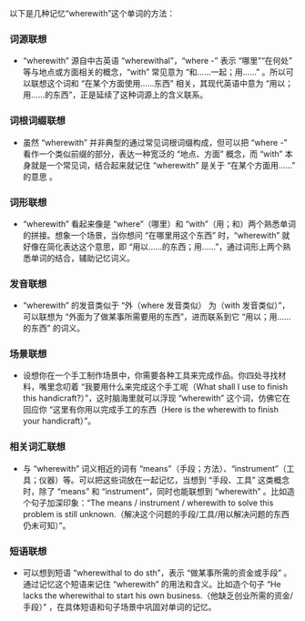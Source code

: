 以下是几种记忆“wherewith”这个单词的方法：

### 词源联想
 - “wherewith” 源自中古英语 “wherewithal”，“where -” 表示 “哪里”“在何处” 等与地点或方面相关的概念，“with” 常见意为 “和……一起；用……”  。所以可以联想这个词和 “在某个方面使用……东西” 相关，其现代英语中意为 “用以；用……的东西”，正是延续了这种词源上的含义联系。

### 词根词缀联想 
 - 虽然 “wherewith” 并非典型的通过常见词根词缀构成，但可以把 “where -” 看作一个类似前缀的部分，表达一种宽泛的 “地点、方面” 概念，而 “with” 本身就是一个常见词，结合起来就记住 “wherewith” 是关于 “在某个方面用……” 的意思 。

### 词形联想
 - “wherewith” 看起来像是 “where”（哪里）和 “with”（用；和）两个熟悉单词的拼接。想象一个场景，当你想问 “在哪里用这个东西” 时，“wherewith” 就好像在简化表达这个意思，即 “用以……的东西；用……”，通过词形上两个熟悉单词的结合，辅助记忆词义。

### 发音联想
 - “wherewith” 的发音类似于 “外（where 发音类似） 为（with 发音类似）”，可以联想为 “外面为了做某事所需要用的东西”，进而联系到它 “用以；用……的东西” 的词义。 

### 场景联想
 - 设想你在一个手工制作场景中，你需要各种工具来完成作品。你四处寻找材料，嘴里念叨着 “我要用什么来完成这个手工呢（What shall I use to finish this handicraft?）”，这时脑海里就可以浮现 “wherewith” 这个词，仿佛它在回应你 “这里有你用以完成手工的东西（Here is the wherewith to finish your handicraft）”。

### 相关词汇联想
 - 与 “wherewith” 词义相近的词有 “means”（手段；方法）、“instrument”（工具；仪器）等。可以把这些词放在一起记忆，当想到 “手段、工具” 这类概念时，除了 “means” 和 “instrument”，同时也能联想到 “wherewith”  。比如造个句子加深印象：“The means / instrument / wherewith to solve this problem is still unknown.（解决这个问题的手段/工具/用以解决问题的东西仍未可知）”。

### 短语联想
 - 可以想到短语 “wherewithal to do sth”，表示 “做某事所需的资金或手段” 。通过记忆这个短语来记住 “wherewith” 的用法和含义。比如造个句子 “He lacks the wherewithal to start his own business.（他缺乏创业所需的资金/手段）” ，在具体短语和句子场景中巩固对单词的记忆。 